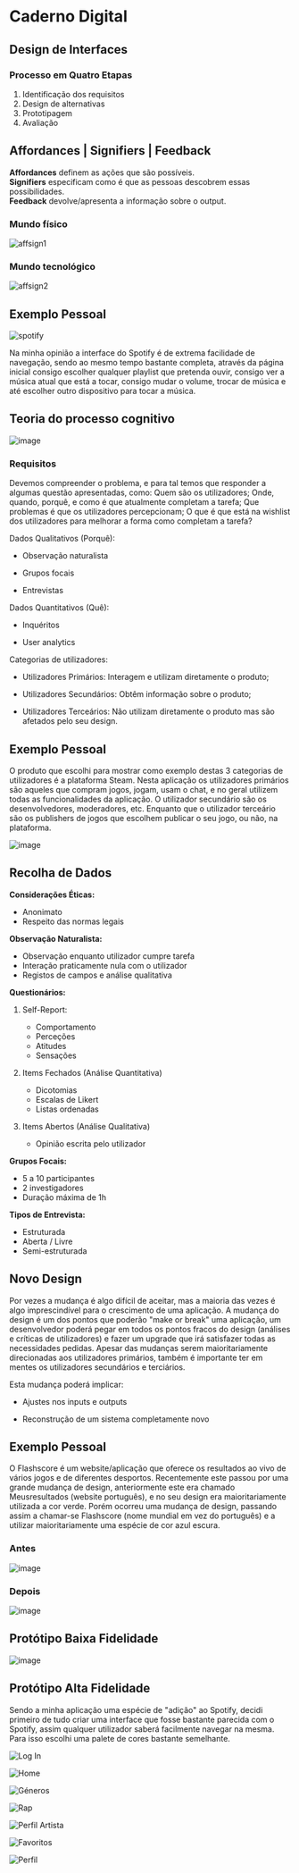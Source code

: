 # Caderno Digital

## Design de Interfaces
### Processo em Quatro Etapas

1. Identificação dos requisitos
2. Design de alternativas
3. Prototipagem
4. Avaliação

## Affordances | Signifiers | Feedback

**Affordances** definem as ações que são possíveis.<br>
**Signifiers** especificam como é que as pessoas descobrem essas possibilidades.<br>
**Feedback** devolve/apresenta a informação sobre o output.

### Mundo físico
![affsign1](https://miro.medium.com/max/1400/0*2h7UWJMznXXgkiVO)

### Mundo tecnológico
![affsign2](https://miro.medium.com/max/1400/0*kSj4afkV7s5A_Qsr)

## Exemplo Pessoal

![spotify](https://user-images.githubusercontent.com/75588930/194862483-0cff4877-f2e1-460d-b7a9-1865622c86c5.png)

Na minha opinião a interface do Spotify é de extrema facilidade de navegação, sendo ao mesmo tempo bastante completa, através da página inicial consigo escolher qualquer
playlist que pretenda ouvir, consigo ver a música atual que está a tocar, consigo mudar o volume, trocar de música e até escolher outro dispositivo para tocar a música.

## Teoria do processo cognitivo

![image](https://user-images.githubusercontent.com/75588930/198400098-424e0dfc-8141-4ba5-9ca9-248a46d8c750.png)

### Requisitos

Devemos compreender o problema, e para tal temos que responder a algumas questão apresentadas, como:
Quem são os utilizadores; Onde, quando, porquê, e como é que atualmente completam a tarefa; Que problemas é que os utilizadores percepcionam; O que é que está na wishlist dos utilizadores para melhorar a forma como completam a tarefa?

Dados Qualitativos (Porquê):

- Observação naturalista

- Grupos focais

- Entrevistas

Dados Quantitativos (Quê):

- Inquéritos

- User analytics

Categorias de utilizadores:

- Utilizadores Primários: Interagem e utilizam diretamente o produto;

- Utilizadores Secundários: Obtêm informação sobre o produto;

- Utilizadores Terceários: Não utilizam diretamente o produto mas são afetados pelo seu design.

## Exemplo Pessoal

O produto que escolhi para mostrar como exemplo destas 3 categorias de utilizadores é a plataforma Steam. Nesta aplicação os utilizadores primários são aqueles que compram jogos, jogam, usam o chat, e no geral utilizem todas as funcionalidades da aplicação. O utilizador secundário são os desenvolvedores, moderadores, etc. Enquanto que o utilizador terceário são os publishers de jogos que escolhem publicar o seu jogo, ou não, na plataforma.

![image](https://user-images.githubusercontent.com/75588930/198403368-c4036dad-92be-413d-933f-811b07676be2.png)

## Recolha de Dados

**Considerações Éticas:**
- Anonimato
- Respeito das normas legais

**Observação Naturalista:**
- Observação enquanto utilizador cumpre tarefa
- Interação praticamente nula com o utilizador
- Registos de campos e análise qualitativa

**Questionários:**
1. Self-Report:
    - Comportamento
    - Perceções
    - Atitudes
    - Sensações
  
2. Items Fechados (Análise Quantitativa)
    - Dicotomias
    - Escalas de Likert
    - Listas ordenadas
  
3. Items Abertos (Análise Qualitativa)
    - Opinião escrita pelo utilizador
 
**Grupos Focais:**
  - 5 a 10 participantes
  - 2 investigadores
  - Duração máxima de 1h

**Tipos de Entrevista:**
  - Estruturada
  - Aberta / Livre
  - Semi-estruturada

## Novo Design

Por vezes a mudança é algo difícil de aceitar, mas a maioria das vezes é algo imprescindível para o crescimento de uma aplicação. A mudança do design é um dos pontos que poderão "make or break" uma aplicação, um desenvolvedor poderá pegar em todos os pontos fracos do design (análises e críticas de utilizadores) e fazer um upgrade que irá satisfazer todas as necessidades pedidas.
Apesar das mudanças serem maioritariamente direcionadas aos utilizadores primários, também é importante ter em mentes os utilizadores secundários e terciários.

Esta mudança poderá implicar:

- Ajustes nos inputs e outputs

- Reconstrução de um sistema completamente novo

## Exemplo Pessoal

O Flashscore é um website/aplicação que oferece os resultados ao vivo de vários jogos e de diferentes desportos. Recentemente este passou por uma grande mudança de design, anteriormente este era chamado Meusresultados (website português), e no seu design era maioritariamente utilizada a cor verde. Porém ocorreu uma mudança de design, passando assim a chamar-se Flashscore (nome mundial em vez do português) e a utilizar maioritariamente uma espécie de cor azul escura.

### Antes
![image](https://user-images.githubusercontent.com/75588930/204255173-45e5a760-ebfd-4b21-a7d9-e84bee29bc98.png)

### Depois
![image](https://user-images.githubusercontent.com/75588930/204255334-5741f868-42bb-4be1-b8ea-cbdcb1bc1111.png)

## Protótipo Baixa Fidelidade

![image](https://user-images.githubusercontent.com/75588930/209578828-60034289-4f04-429f-bc80-f940cdc3fc79.png)


## Protótipo Alta Fidelidade

Sendo a minha aplicação uma espécie de "adição" ao Spotify, decidi primeiro de tudo criar uma interface que fosse bastante parecida com o Spotify, assim qualquer utilizador saberá facilmente navegar na mesma. Para isso escolhi uma palete de cores bastante semelhante. 


![Log In](https://user-images.githubusercontent.com/75588930/209578731-2fdde1fb-b9c1-4753-a3ff-286d88e81136.png)

![Home](https://user-images.githubusercontent.com/75588930/209578590-ef7f4767-c597-407d-ba02-b83e437e6db7.png)

![Géneros](https://user-images.githubusercontent.com/75588930/209578597-b64f4ab6-403b-4459-88b2-1429999b9749.png)

![Rap](https://user-images.githubusercontent.com/75588930/209578604-526bf4c9-3ee8-446a-bc92-a6cca8a187f7.png)

![Perfil Artista](https://user-images.githubusercontent.com/75588930/209578614-57c35297-7865-4b86-90d8-d7d777b8ff8c.png)

![Favoritos](https://user-images.githubusercontent.com/75588930/209578624-1d49a038-0c0b-40ed-b29d-d2b7d7bc0f2a.png)

![Perfil](https://user-images.githubusercontent.com/75588930/209578629-4970a460-3b8f-46d3-891f-21ba485c38ec.png)
